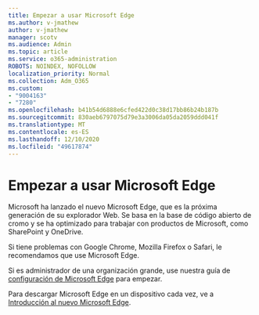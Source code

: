 ```yaml
---
title: Empezar a usar Microsoft Edge
ms.author: v-jmathew
author: v-jmathew
manager: scotv
ms.audience: Admin
ms.topic: article
ms.service: o365-administration
ROBOTS: NOINDEX, NOFOLLOW
localization_priority: Normal
ms.collection: Adm_O365
ms.custom:
- "9004163"
- "7280"
ms.openlocfilehash: b41b54d6888e6cfed422d0c38d17bb86b24b187b
ms.sourcegitcommit: 830aeb6797075d79e3a3006da05da2059ddd041f
ms.translationtype: MT
ms.contentlocale: es-ES
ms.lasthandoff: 12/10/2020
ms.locfileid: "49617874"
---
```

# <a name="start-using-microsoft-edge"></a>Empezar a usar Microsoft Edge

Microsoft ha lanzado el nuevo Microsoft Edge, que es la próxima generación de su explorador Web. Se basa en la base de código abierto de cromo y se ha optimizado para trabajar con productos de Microsoft, como SharePoint y OneDrive.

Si tiene problemas con Google Chrome, Mozilla Firefox o Safari, le recomendamos que use Microsoft Edge.

Si es administrador de una organización grande, use nuestra guía de [configuración de Microsoft Edge](https://go.microsoft.com/fwlink/?linkid=2142423) para empezar.

Para descargar Microsoft Edge en un dispositivo cada vez, ve a [Introducción al nuevo Microsoft Edge](https://go.microsoft.com/fwlink/?linkid=2141049).
